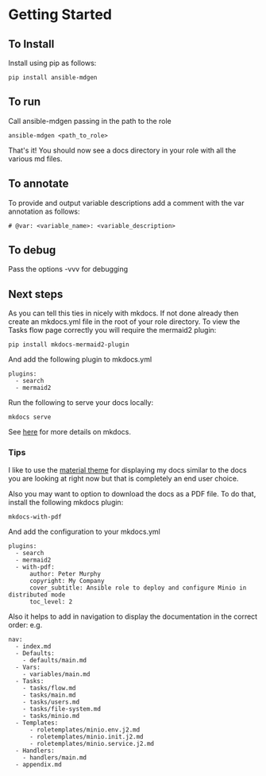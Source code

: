 # Getting Started

## To Install

Install using pip as follows:
```
pip install ansible-mdgen
```

## To run

Call ansible-mdgen passing in the path to the role
```
ansible-mdgen <path_to_role>
```

That's it! You should now see a docs directory in your role with all the various md files.

## To annotate
To provide and output variable descriptions add a comment with the var annotation as follows:
```
# @var: <variable_name>: <variable_description>
```

## To debug

Pass the options -vvv for debugging

## Next steps

As you can tell this ties in nicely with mkdocs. If not done already then create an mkdocs.yml file in the root of your role directory. To view the Tasks flow page correctly you will require the mermaid2 plugin:
```
pip install mkdocs-mermaid2-plugin
```
And add the following plugin to mkdocs.yml
```
plugins:
  - search
  - mermaid2
```

Run the following to serve your docs locally:
```
mkdocs serve
```
See [here](https://www.mkdocs.org/) for more details on mkdocs.

### Tips

I like to use the [material theme](https://squidfunk.github.io/mkdocs-material/getting-started/) for displaying my docs similar to the docs you are looking at right now but that is completely an end user choice.

Also you may want to option to download the docs as a PDF file. To do that, install the following mkdocs plugin:
```
mkdocs-with-pdf
```
And add the configuration to your mkdocs.yml
```
plugins:
  - search
  - mermaid2
  - with-pdf:
      author: Peter Murphy
      copyright: My Company
      cover_subtitle: Ansible role to deploy and configure Minio in distributed mode
      toc_level: 2
```

Also it helps to add in navigation to display the documentation in the correct order:
e.g.
```
nav:
  - index.md
  - Defaults:
    - defaults/main.md
  - Vars:
    - variables/main.md
  - Tasks:
    - tasks/flow.md
    - tasks/main.md
    - tasks/users.md
    - tasks/file-system.md
    - tasks/minio.md
  - Templates:
      - roletemplates/minio.env.j2.md
      - roletemplates/minio.init.j2.md
      - roletemplates/minio.service.j2.md
  - Handlers:
    - handlers/main.md
  - appendix.md
```